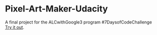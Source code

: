 # Pixel-Art-Maker-Udacity
A final project for the ALCwithGoogle3 program  #7DaysofCodeChallenge
[Try it out](https://dahrahmohlah.github.io/Pixel-Art-Maker-Udacity/).
